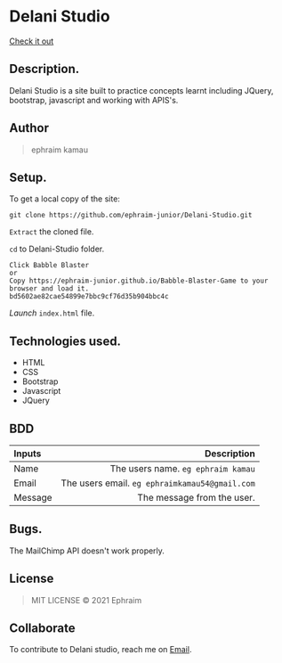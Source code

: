 # Delani Studio

[Check it out](https://ephraim-junior.github.io/Delani-Studio/)
## Description.
Delani Studio is a site built to practice concepts learnt including JQuery, bootstrap, javascript and working with APIS's.

## Author
>ephraim kamau



## Setup.
To get a local copy of the site:

`git clone https://github.com/ephraim-junior/Delani-Studio.git`

`Extract` the cloned file.


`cd` to Delani-Studio folder.

    Click Babble Blaster
    or
    Copy https://ephraim-junior.github.io/Babble-Blaster-Game to your browser and load it.
    bd5602ae82cae54899e7bbc9cf76d35b904bbc4c

*Launch* `index.html` file.

## Technologies used.
* HTML
* CSS
* Bootstrap
* Javascript
* JQuery

## BDD
| Inputs |  Description |
| :---         |          ---: |
| Name   | The users name. `eg ephraim kamau`|
| Email     | The users email. ``eg ephraimkamau54@gmail.com``   |
| Message    | The message from the user.   |

## Bugs.
The MailChimp API doesn't work properly.

## License
>MIT LICENSE &copy; 2021 Ephraim

## Collaborate
To contribute to Delani studio, reach me on [Email](ephraimkamau54@gmail.com).